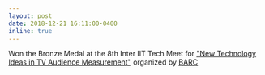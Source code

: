 ```yaml
---
layout: post
date: 2018-12-21 16:11:00-0400
inline: true
---
```


Won the Bronze Medal at the 8th Inter IIT Tech Meet for ["New Technology Ideas in TV Audience Measurement"](https://docs.google.com/presentation/d/e/2PACX-1vTYd_3skwuAVliqa9mnXoE55EgBnkheBJCiwSjptdm-xD9aqGMfmcJKTKUl4SggRuNA6_0WR2j1Ziqa/pub?start=false&loop=false&delayms=3000) organized by [BARC](https://www.barcindia.co.in/)